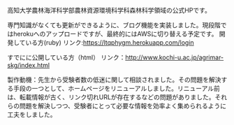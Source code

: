 高知大学農林海洋科学部農林資源環境科学科森林科学領域の公式HPです。

専門知識がなくても更新ができるように、ブログ機能を実装しました。現段階ではherokuへのアップロードですが、最終的にはAWSに切り替える予定です。
開発している方(ruby)
リンク:https://ltqphygm.herokuapp.com/login

すでにに公開している方（html）
リンク：http://www.kochi-u.ac.jp/agrimar-skg/index.html

製作動機：先生から受験者数の低迷に関して相談されました。その問題を解決する手段の一つとして、ホームページをリニューアルしました。リニューアル前は、転載情報が古く、リンク切れURLが存在するなどの問題がありました。それらの問題を解決しつつ、受験者にとって必要な情報を効率よく集められるように工夫をしました。